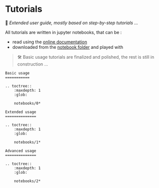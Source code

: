 # Tutorials

📜 *Extended user guide, mostly based on step-by-step tutorials ...*

All tutorials are written in jupyter notebooks, that can be :

- read using the [online documentation](https://qmat.readthedocs.io/en/latest/notebooks.html)
- downloaded from the [notebook folder](https://github.com/Parallel-in-Time/qmat/tree/main/docs/notebooks) and played with 

> 🛠️ Basic usage tutorials are finalized and polished, the rest is still in construction ... 

```{eval-rst}
Basic usage
===========

.. toctree::
    :maxdepth: 1
    :glob:

    notebooks/0*

Extended usage
==============

.. toctree::
    :maxdepth: 1
    :glob:

    notebooks/1*

Advanced usage
==============

.. toctree::
    :maxdepth: 1
    :glob:

    notebooks/2*
```
